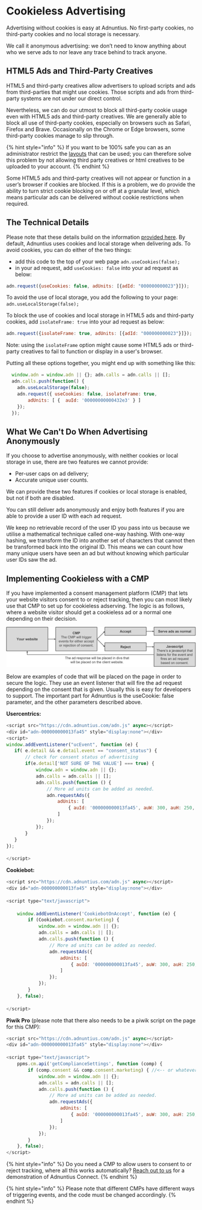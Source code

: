 # Cookieless Advertising

Advertising without cookies is easy at Adnuntius. No first-party cookies, no third-party cookies and no local storage is necessary.

We call it anonymous advertising: we don’t need to know anything about who we serve ads to nor leave any trace behind to track anyone.

## HTML5 Ads and Third-Party Creatives

HTML5 and third-party creatives allow advertisers to upload scripts and ads from third-parties that might use cookies. Those scripts and ads from third-party systems are not under our direct control.

Nevertheless, we can do our utmost to block all third-party cookie usage even with HTML5 ads and third-party creatives. We are generally able to block all use of third-party cookies, especially on browsers such as Safari, Firefox and Brave. Occasionally on the Chrome or Edge browsers, some third-party cookies manage to slip through.

{% hint style="info" %}
If you want to be 100% safe you can as an administrator restrict the [layouts](../admin-ui/admin/layouts.md) that can be used; you can therefore solve this problem by not allowing third party creatives or html creatives to be uploaded to your account.
{% endhint %}

Some HTML5 ads and third-party creatives will not appear or function in a user’s browser if cookies are blocked. If this is a problem, we do provide the ability to turn strict cookie blocking on or off at a granular level, which means particular ads can be delivered without cookie restrictions when required.

## The Technical Details

Please note that these details build on the information [provided here](intro/). By default, Adnuntius uses cookies and local storage when delivering ads. To avoid cookies, you can do either of the two things:

* add this code to the top of your web page `adn.useCookies(false);`
* in your ad request, add `useCookies: false` into your ad request as below:

```javascript
adn.request({useCookies: false, adUnits: [{adId: "000000000023"}]});
```

To avoid the use of local storage, you add the following to your page: `adn.useLocalStorage(false);`

To block the use of cookies and local storage in HTML5 ads and third-party cookies, add `isolateFrame: true` into your ad request as below:

```javascript
adn.request({isolateFrame: true, adUnits: [{adId: "000000000023"}]});
```

Note: using the `isolateFrame` option might cause some HTML5 ads or third-party creatives to fail to function or display in a user's browser.

Putting all these options together, you might end up with something like this:

```javascript
  window.adn = window.adn || {}; adn.calls = adn.calls || [];
  adn.calls.push(function() {
    adn.useLocalStorage(false);
    adn.request({ useCookies: false, isolateFrame: true,
        adUnits: [ {  auId: '00000000000432e3' } ]
    });
  });
```

## What We Can't Do When Advertising Anonymously

If you choose to advertise anonymously, with neither cookies or local storage in use, there are two features we cannot provide:

* Per-user caps on ad delivery;
* Accurate unique user counts.

We can provide these two features if cookies or local storage is enabled, but not if both are disabled.

You can still deliver ads anonymously and enjoy both features if you are able to provide a user ID with each ad request.

We keep no retrievable record of the user ID you pass into us because we utilise a mathematical technique called one-way hashing. With one-way hashing, we transform the ID into another set of characters that cannot then be transformed back into the original ID. This means we can count how many unique users have seen an ad but without knowing which particular user IDs saw the ad.

## Implementing Cookieless with a CMP

If you have implemented a consent management platform (CMP) that lets your website visitors consent to or reject tracking, then you can most likely use that CMP to set up for cookieless adserving. The logic is as follows, where a website visitor should get a cookieless ad or a normal one depending on their decision.&#x20;

![User journey from a user enters your website to an ad is shown.](../../.gitbook/assets/cmp-process.png)

Below are examples of code that will be placed on the page in order to secure the logic. They use an event listener that will fire the ad request depending on the consent that is given. Usually this is easy for developers to support. The important part for Adnuntius is the useCookie: false parameter, and the other parameters described above.

**Usercentrics:**&#x20;

```javascript
<script src="https://cdn.adnuntius.com/adn.js" async></script>
<div id="adn-000000000013fa45" style="display:none"></div>
<script>
window.addEventListener("ucEvent", function (e) {   
   if( e.detail && e.detail.event == "consent_status") {
       // check for consent status of advertising
       if(e.detail['NOT SURE OF THE VALUE'] === true) {
           window.adn = window.adn || {};
           adn.calls = adn.calls || [];
           adn.calls.push(function () {
               // More ad units can be added as needed.
               adn.requestAds({
                   adUnits: [
                       { auId: '000000000013fa45', auW: 300, auH: 250, useCookies: false }
                   ]
               });
           });
       }
   }
});

</script>

```

**Cookiebot:**&#x20;

```javascript
<script src="https://cdn.adnuntius.com/adn.js" async></script>
<div id="adn-000000000013fa45" style="display:none"></div>

<script type="text/javascript">

	window.addEventListener('CookiebotOnAccept', function (e) {
		if (Cookiebot.consent.marketing) {
			window.adn = window.adn || {};
			adn.calls = adn.calls || [];
			adn.calls.push(function () {
				// More ad units can be added as needed.
				adn.requestAds({
					adUnits: [
						{ auId: '000000000013fa45', auW: 300, auH: 250, useCookies: false }
					]
				});
			});
		}
	}, false);

</script>
```

**Piwik Pro** (please note that there also needs to be a piwik script on the page for this CMP):&#x20;

```javascript
<script src="https://cdn.adnuntius.com/adn.js" async></script>
<div id="adn-000000000013fa45" style="display:none"></div>

<script type="text/javascript">
	ppms.cm.api('getComplianceSettings', function (comp) {
		if (comp.consent && comp.consent.marketing) { //<-- or whatever consent you are looking for
			window.adn = window.adn || {};
			adn.calls = adn.calls || [];
			adn.calls.push(function () {
				// More ad units can be added as needed.
				adn.requestAds({
					adUnits: [
						{ auId: '000000000013fa45', auW: 300, auH: 250, useCookies: false }
					]
				});
			});
		}
	}, false);
</script>
```

{% hint style="info" %}
Do you need a CMP to allow users to consent to or reject tracking, where all this works automatically? [Reach out to us](https://adnuntius.com/contact) for a demonstration of Adnuntius Connect.
{% endhint %}

{% hint style="info" %}
Please note that different CMPs have different ways of triggering events, and the code must be changed accordingly.
{% endhint %}
